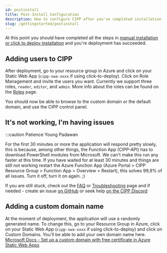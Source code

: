 ```yaml
---
id: postinstall
title: Post-Install Configuration
description: How to configure CIPP after you've completed installation.
slug: /gettingstarted/postinstall
---
```


At this point you should have completed all the steps in [manual installation or click to deploy installation](../installation/) and you're deployment has succeeded.

## Adding users to CIPP

After deployment, go to your resource group in Azure and click on your Static Web App (`cipp-swa-xxxx` if using click-to-deploy). Click on Role Management and invite the users you want. Currently we support three roles, `reader`, `editor`, and `admin`. More info about the roles can be found on the [Roles](../roles/) page.

You should now be able to browse to the custom domain or the default domain, and use the CIPP control panel.

## It's not working, I'm having issues

:::caution Patience Young Padawan

For the first 30 minutes or more the application will respond pretty slowly, this is because, among other things, the Function App (CIPP-API) has to download PowerShell modules from Microsoft. We can't make this run any faster at this time. If you have waited for at least 30 minutes and things are still not working restart the Azure Function App (Azure Portal > CIPP Resource Group > Function App > Overview > Restart), this solves 99,9% of all issues. Turn it off, turn it on again. ;)

If you are still stuck, check out the [FAQ](/faq) or [Troubleshooting](/troubleshooting) page and if needed - create an issue [on GitHub](https://github.com/KelvinTegelaar/CIPP/issues) or seek help [on the CIPP Discord](https://discord.gg/cyberdrain)

## Adding a custom domain name

At the moment of deployment, the application will use a randomly generated name. To change this, go to your Resource Group in Azure, click on your Static Web App (`cipp-swa-xxxx` if using click-to-deploy) and click on Custom Domains. You'll be able to add your own domain name here. [Microsoft Docs - Set up a custom domain with free certificate in Azure Static Web Apps](https://docs.microsoft.com/en-us/azure/static-web-apps/custom-domain?tabs=azure-dns)
